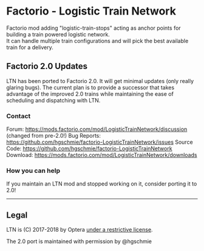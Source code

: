 # Factorio - Logistic Train Network

Factorio mod  adding "logistic-train-stops" acting as anchor points for building a train powered logistic network.<br/>
It can handle multiple train configurations and will pick the best available train for a delivery.<br/>

## Factorio 2.0 Updates

LTN has been ported to Factorio 2.0. It will get minimal updates (only
really glaring bugs). The current plan is to provide a successor that
takes advantage of the improved 2.0 trains while maintaining the ease
of scheduling and dispatching with LTN.

### Contact

Forum: https://mods.factorio.com/mod/LogisticTrainNetwork/discussion (changed from pre-2.0!)
Bug Reports: https://github.com/hgschmie/factorio-LogisticTrainNetwork/issues
Source Code: https://github.com/hgschmie/factorio-LogisticTrainNetwork
Download: https://mods.factorio.com/mod/LogisticTrainNetwork/downloads


### How you can help

If you maintain an LTN mod and stopped working on it, consider porting it to 2.0!

----
## Legal

LTN is (C) 2017-2018 by Optera [under a restrictive license](LICENSE.md).

The 2.0 port is maintained with permission by @hgschmie
